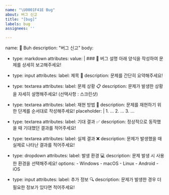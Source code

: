 ```yaml
---
name: "\U0001F41E Bug"
about: 버그 신고
title: "[bug]"
labels: bug
assignees: ''

---
```


name: 🐞 Buh
description: "버그 신고"
body:
  - type: markdown
    attributes:
      value: |
        ### 🐛 버그 설명
        아래 양식을 작성하여 문제를 상세히 보고해주세요!

  - type: input
    attributes:
      label: 제목 📝
      description: 문제를 간단히 요약해주세요!

  - type: textarea
    attributes:
      label: 문제 상황 📋
      description: 문제가 발생한 상황을 자세히 설명해주세요! (선택사항 : 스크린샷)

  - type: textarea
    attributes:
      label: 재현 방법 🔄
      description: 문제를 재현하기 위한 단계를 순서대로 작성해주세요!
      placeholder: |
        1. ...
        2. ...
        3. ...

  - type: textarea
    attributes:
      label: 기대 결과 ✅
      description: 정상적으로 동작했을 때 기대했던 결과를 적어주세요!

  - type: textarea
    attributes:
      label: 실제 결과 ❌
      description: 문제가 발생했을 때 실제로 나타난 결과를 적어주세요!

  - type: dropdown
    attributes:
      label: 발생 환경 💻
      description: 문제 발생 시 사용한 환경을 선택해주세요!
      options:
        - Windows
        - macOS
        - Linux
        - Android
        - iOS

  - type: input
    attributes:
      label: 추가 정보 🔍
      description: 문제가 발생한 경우 더 필요한 정보가 있다면 적어주세요!

